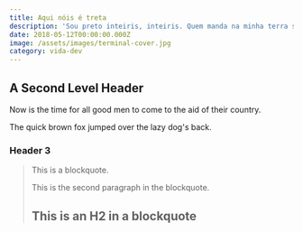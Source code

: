 ```yaml
---
title: Aqui nóis é treta
description: 'Sou preto inteiris, inteiris. Quem manda na minha terra sou euzis!'
date: 2018-05-12T00:00:00.000Z
image: /assets/images/terminal-cover.jpg
category: vida-dev
---
```


A Second Level Header
---------------------

Now is the time for all good men to come to
the aid of their country.

The quick brown fox jumped over the lazy
dog's back.

### Header 3

> This is a blockquote.
> 
> This is the second paragraph in the blockquote.
>
> ## This is an H2 in a blockquote
